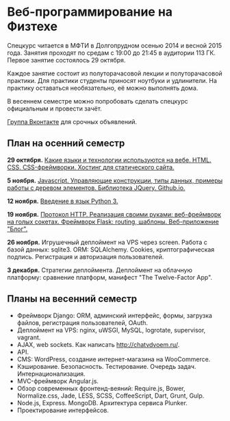 Веб-программирование на Физтехе
===============

Спецкурс читается в МФТИ в Долгопрудном осенью 2014 и весной 2015 года. Занятия проходят по средам с 19:00 до 21:45 в аудитории 113 ГК. Первое занятие состоялось 29 октября.

Каждое занятие состоит из полуторачасовой лекции и полуторачасовой практики. Для практики студенты приносят ноутбуки и удлинители. На практику оставаться необязательно, её можно выполнять дома.

В весеннем семестре можно попробовать сделать спецкурс официальным и провести зачёт.

[Группа Вконтакте](https://vk.com/mipt_web) для срочных объявлений.


План на осенний семестр
----

**29 октября.** [Какие языки и технологии используются на вебе. HTML. CSS. CSS-фреймворки. Хостинг для статического сайта.](01-html-css)

**5 ноября.** [Javascript. Управляющие конструкции, типы данных, примеры работы с деревом элементов. Библиотека JQuery. Github.io.](02-js)

**12 ноября.** [Введение в язык Python 3.](03-python)

**19 ноября.** [Протокол HTTP. Реализация своими руками: веб-фреймворк на голых сокетах. Фреймворк Flask: routing, шаблоны. Веб-приложение "Блог".](04-http)

**26 ноября.** Игрушечный деплоймент на VPS через screen. Работа с базой данных: sqlite3. ORM: SQLAlchemy. Cookies, криптографическая подпись. Регистрация и авторизация пользователей.

**3 декабря.** Стратегии деплоймента. Деплоймент на облачную платформу: сравнение платформ, манифест "The Twelve-Factor App".


Планы на весенний семестр
-----

- Фреймворк Django: ORM, админский интерфейс, формы, загрузка файлов, регистрация пользователей, OAuth.
- Деплоймент на VPS: nginx, uWSGI, MySQL, logrotate, supervisor, vagrant.
- AJAX, web sockets. Как написать http://chatvdvoem.ru/.
- API.
- CMS: WordPress, создание интернет-магазина на WooCommerce.
- Кэширование. Безопасность. Тестирование. Очередь задач. Интернационализация.
- MVC-фреймворк Angular.js.
- Обзор современных фронтенд-веяний: Require.js, Bower, Normalize.css, Jade, LESS, SCSS, CoffeeScript, Dart, Grunt, Gulp.
- Node.js, Express. MongoDB. Архитектура сервиса Plunker.
- Проектирование интерфейсов.
